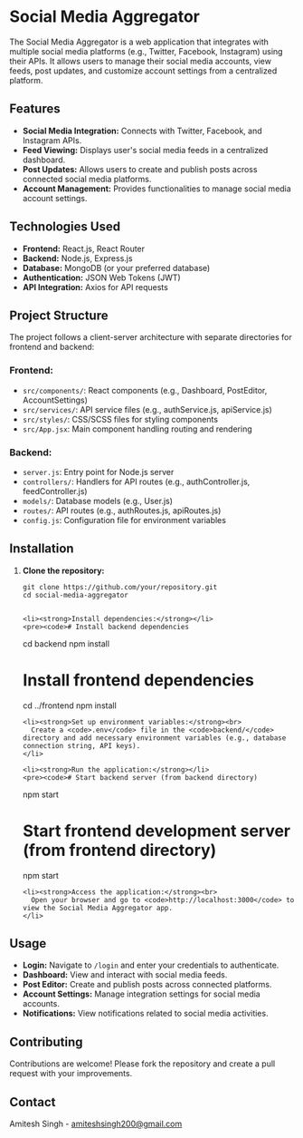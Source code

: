 <!DOCTYPE html>
<html lang="en">
<head>
  <meta charset="UTF-8">
  <meta name="viewport" content="width=device-width, initial-scale=1.0">
 
</head>
<body>

  <h1>Social Media Aggregator</h1>
  
  <p>The Social Media Aggregator is a web application that integrates with multiple social media platforms (e.g., Twitter, Facebook, Instagram) using their APIs. It allows users to manage their social media accounts, view feeds, post updates, and customize account settings from a centralized platform.</p>


  <h2>Features</h2>

  <ul>
    <li><strong>Social Media Integration:</strong> Connects with Twitter, Facebook, and Instagram APIs.</li>
    <li><strong>Feed Viewing:</strong> Displays user's social media feeds in a centralized dashboard.</li>
    <li><strong>Post Updates:</strong> Allows users to create and publish posts across connected social media platforms.</li>
    <li><strong>Account Management:</strong> Provides functionalities to manage social media account settings.</li>
  </ul>

  <h2>Technologies Used</h2>

  <ul>
    <li><strong>Frontend:</strong> React.js, React Router</li>
    <li><strong>Backend:</strong> Node.js, Express.js</li>
    <li><strong>Database:</strong> MongoDB (or your preferred database)</li>
    <li><strong>Authentication:</strong> JSON Web Tokens (JWT)</li>
    <li><strong>API Integration:</strong> Axios for API requests</li>
  </ul>

  <h2>Project Structure</h2>

  <p>The project follows a client-server architecture with separate directories for frontend and backend:</p>

  <h3>Frontend:</h3>
  <ul>
    <li><code>src/components/</code>: React components (e.g., Dashboard, PostEditor, AccountSettings)</li>
    <li><code>src/services/</code>: API service files (e.g., authService.js, apiService.js)</li>
    <li><code>src/styles/</code>: CSS/SCSS files for styling components</li>
    <li><code>src/App.jsx</code>: Main component handling routing and rendering</li>
  </ul>

  <h3>Backend:</h3>
  <ul>
    <li><code>server.js</code>: Entry point for Node.js server</li>
    <li><code>controllers/</code>: Handlers for API routes (e.g., authController.js, feedController.js)</li>
    <li><code>models/</code>: Database models (e.g., User.js)</li>
    <li><code>routes/</code>: API routes (e.g., authRoutes.js, apiRoutes.js)</li>
    <li><code>config.js</code>: Configuration file for environment variables</li>
  </ul>

  <h2>Installation</h2>

  <ol>
    <li><strong>Clone the repository:</strong></li>
    <pre><code>git clone https://github.com/your/repository.git
cd social-media-aggregator
    </code></pre>

    <li><strong>Install dependencies:</strong></li>
    <pre><code># Install backend dependencies
cd backend
npm install

# Install frontend dependencies
cd ../frontend
npm install
    </code></pre>

    <li><strong>Set up environment variables:</strong><br>
      Create a <code>.env</code> file in the <code>backend/</code> directory and add necessary environment variables (e.g., database connection string, API keys).
    </li>

    <li><strong>Run the application:</strong></li>
    <pre><code># Start backend server (from backend directory)
npm start

# Start frontend development server (from frontend directory)
npm start
    </code></pre>

    <li><strong>Access the application:</strong><br>
      Open your browser and go to <code>http://localhost:3000</code> to view the Social Media Aggregator app.
    </li>
  </ol>

  <h2>Usage</h2>

  <ul>
    <li><strong>Login:</strong> Navigate to <code>/login</code> and enter your credentials to authenticate.</li>
    <li><strong>Dashboard:</strong> View and interact with social media feeds.</li>
    <li><strong>Post Editor:</strong> Create and publish posts across connected platforms.</li>
    <li><strong>Account Settings:</strong> Manage integration settings for social media accounts.</li>
    <li><strong>Notifications:</strong> View notifications related to social media activities.</li>
  </ul>

  <h2>Contributing</h2>

  <p>Contributions are welcome! Please fork the repository and create a pull request with your improvements.</p>
  
  <!-- Contact -->
  ## Contact

Amitesh Singh - amiteshsingh200@gmail.com
</body>
</html>
